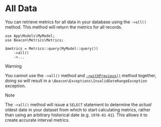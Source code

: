# All Data

You can retrieve metrics for all data in your database using the `->all()` method. This method will return the  metrics for all records.

```php{5}
use App\Models\MyModel;
use Beacon\Metrics\Metrics;

$metrics = Metrics::query(MyModel::query())
    ->all()
    ->...
```

> [!WARNING]
> You cannot use the `->all()` method and [`->withPrevious()`](value-metrics#previous-period-comparison) method together, 
> doing so will result in a `\Beacon\Exceptions\InvalidDateRangeException` exception.

> [!NOTE]
> The `->all()` method will issue a `SELECT` statement to determine the _actual_ oldest date in your dataset from which
> to start calculating metrics, rather than using an arbitrary historical date (e.g. `1970-01-01`). This allows it to create
> accurate interval metrics.
